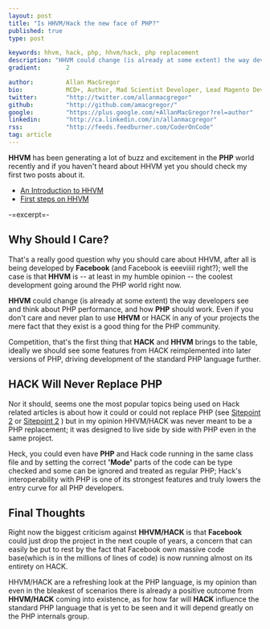 ```yaml
---
layout: post
title: "Is HHVM/Hack the new face of PHP?"
published: true
type: post

keywords: hhvm, hack, php, hhvm/hack, php replacement
description: "HHVM could change (is already at some extent) the way developers see and think about PHP performance, and how PHP should work. Even if you don't care and never plan to use HHVM or HACK in any of your projects the mere fact that they exist is a good thing for the PHP community."
gradient: 		2

author: 		Allan MacGregor
bio: 			MCD+, Author, Mad Scientist Developer, Lead Magento Developer @demacmedia.
twitter: 		"http://twitter.com/allanmacgregor"
github: 		"http://github.com/amacgregor/"
google: 		"https://plus.google.com/+AllanMacGregor?rel=author"
linkedin: 		"http://ca.linkedin.com/in/allanmacgregor"
rss: 			"http://feeds.feedburner.com/CoderOnCode"
tag: article
---
```


**HHVM** has been generating a lot of buzz and excitement in the **PHP** world recently and if you haven't heard about HHVM yet you should check my first two posts about it.

- [An Introduction to HHVM](http://coderoncode.com/2013/07/24/introduction-hhvm.html)
- [First steps on HHVM](http://coderoncode.com/2013/07/24/introduction-hhvm.html)

-=excerpt=-


## Why Should I Care?

That's a really good question why you should care about HHVM, after all is being developed by **Facebook** (and Facebook is eeeviiiil right?); well the case is that **HHVM** is -- at least in my humble opinion -- the coolest development going around the PHP world right now.

**HHVM** could change (is already at some extent) the way developers see and think about PHP performance, and how **PHP** should work. Even if you don't care and never plan to use **HHVM** or HACK in any of your projects the mere fact that they exist is a good thing for the PHP community.

Competition, that's the first thing that **HACK** and **HHVM** brings to the table, ideally we should see some features from HACK reimplemented into later versions of PHP, driving development of the standard PHP language further.

## HACK Will Never Replace PHP

Nor it should, seems one the most popular topics being used on Hack related articles is about how it could or could not replace PHP (see [Sitepoint 2](http://www.sitepoint.com/look-hack-php-replacement-hhvm/) or [Sitepoint 2](http://www.sitepoint.com/hhvm-hack-part-1/) ) but in my opinion HHVM/HACK was never meant to be a PHP replacement; it was designed to live side by side with PHP even in the same project.

Heck, you could even have **PHP** and Hack code running in the same class file and by setting the correct **'Mode'** parts of the code can be type checked and some can be ignored and treated as regular PHP; Hack's interoperability with PHP is one of its strongest features and truly lowers the entry curve for all PHP developers.

## Final Thoughts

Right now the biggest criticism against **HHVM/HACK** is that **Facebook** could just drop the project in the next couple of years, a concern that can easily be put to rest by the fact that Facebook own massive code base(which is in the millions of lines of code) is now running almost on its entirety on HACK.

HHVM/HACK are a refreshing look at the PHP language, is my opinion than even in the bleakest of scenarios there is already a positive outcome from **HHVM/HACK** coming into existence, as for how far will **HACK** influence the standard PHP language that is yet to be seen and it will depend greatly on the PHP internals group.